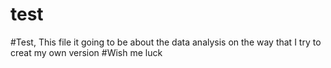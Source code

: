 # test
#Test, This file it going to be about the data analysis on the way that I try to creat my own version 
#Wish me luck 
